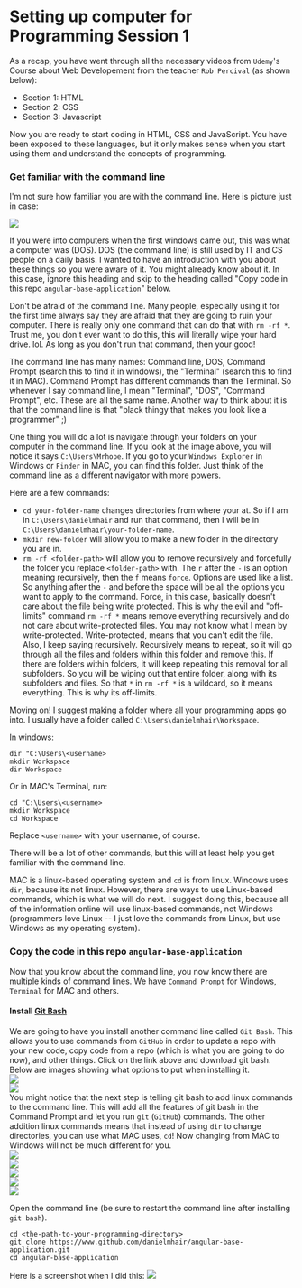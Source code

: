 Setting up computer for Programming Session 1
=============================================

As a recap, you have went through all the necessary videos from `Udemy`'s Course about Web Developement from the teacher `Rob Percival` (as shown below):
- Section 1: HTML
- Section 2: CSS
- Section 3: Javascript

Now you are ready to start coding in HTML, CSS and JavaScript. You have been exposed to these languages, but it only makes sense when you start using them and understand the concepts of programming.

### Get familiar with the command line
I'm not sure how familiar you are with the command line. Here is picture just in case:

<img src="https://www.computerhope.com/issues/pictures/dos.jpg" />

If you were into computers when the first windows came out, this was what a computer was (DOS). DOS (the command line) is still used by IT and CS people on a daily basis. I wanted to have an introduction with you about these things so you were aware of it. You might already know about it. In this case, ignore this heading and skip to the heading called "Copy code in this repo `angular-base-application`" below.

Don't be afraid of the command line. Many people, especially using it for the first time always say they are afraid that they are going to ruin your computer. There is really only one command that can do that with `rm -rf *`. Trust me, you don't ever want to do this, this will literally wipe your hard drive. lol. As long as you don't run that command, then your good!

The command line has many names: Command line, DOS, Command Prompt (search this to find it in windows), the "Terminal" (search this to find it in MAC). Command Prompt has different commands than the Terminal. So whenever I say command line, I mean "Terminal", "DOS", "Command Prompt", etc. These are all the same name. Another way to think about it is that the command line is that "black thingy that makes you look like a programmer" ;)

One thing you will do a lot is navigate through your folders on your computer in the command line. If you look at the image above, you will notice it says `C:\Users\Mrhope`. If you go to your `Windows Explorer` in Windows or `Finder` in MAC, you can find this folder. Just think of the command line as a different navigator with more powers.

Here are a few commands:
- `cd your-folder-name` changes directories from where your at. So if I am in `C:\Users\danielmhair` and run that command, then I will be in `C:\Users\danielmhair\your-folder-name`.
- `mkdir new-folder` will allow you to make a new folder in the directory you are in.
- `rm -rf <folder-path>` will allow you to remove recursively and forcefully the folder you replace `<folder-path>` with. The `r` after the `-` is an option meaning recursively, then the `f` means `force`. Options are used like a list. So anything after the `-` and before the space will be all the options you want to apply to the command. Force, in this case, basically doesn't care about the file being write protected. This is why the evil and "off-limits" command `rm -rf *` means remove everything recursively and do not care about write-protected files. You may not know what I mean by write-protected. Write-protected, means that you can't edit the file. Also, I keep saying recursively. Recursively means to repeat, so it will go through all the files and folders within this folder and remove this. If there are folders within folders, it will keep repeating this removal for all subfolders. So you will be wiping out that entire folder, along with its subfolders and files. So that `*` in `rm -rf *` is a wildcard, so it means everything. This is why its off-limits.

Moving on! I suggest making a folder where all your programming apps go into. I usually have a folder called `C:\Users\danielmhair\Workspace`.

In windows:
```
dir "C:\Users\<username>
mkdir Workspace
dir Workspace
```

Or in MAC's Terminal, run:
```
cd "C:\Users\<username>
mkdir Workspace
cd Workspace
```

Replace `<username>` with your username, of course.

There will be a lot of other commands, but this will at least help you get familiar with the command line.

MAC is a linux-based operating system and `cd` is from linux. Windows uses `dir`, because its not linux. However, there are ways to use Linux-based commands, which is what we will do next. I suggest doing this, because all of the information online will use linux-based commands, not Windows (programmers love Linux -- I just love the commands from Linux, but use Windows as my operating system).

### Copy the code in this repo `angular-base-application`

Now that you know about the command line, you now know there are multiple kinds of command lines. We have `Command Prompt` for Windows, `Terminal` for MAC and others.

#### Install [Git Bash](https://git-scm.com/downloads)
We are going to have you install another command line called `Git Bash`. This allows you to use commands from `GitHub` in order to update a repo with your new code, copy code from a repo (which is what you are going to do now), and other things. Click on the link above and download git bash. Below are images showing what options to put when installing it.
<br />
<img src="./docs/git-bash-1.png" /><br />
<img src="./docs/git-bash-2.png" /><br />
You might notice that the next step is telling git bash to add linux commands to the command line. This will add all the features of git bash in the Command Prompt and let you run `git` (`GitHub`) commands. The other addition linux commands means that instead of using `dir` to change directories, you can use what MAC uses, `cd`! Now changing from MAC to Windows will not be much different for you. <br />
<img src="./docs/git-bash-3.png" /><br />
<img src="./docs/git-bash-4.png" /><br />
<img src="./docs/git-bash-5.png" /><br />
<img src="./docs/git-bash-6.png" /><br />
<img src="./docs/git-bash-7.png" /><br />

Open the command line (be sure to restart the command line after installing `git bash`).

```
cd <the-path-to-your-programming-directory>
git clone https://www.github.com/danielmhair/angular-base-application.git
cd angular-base-application
```

Here is a screenshot when I did this:
<img src="./docs/git-clone.png" />

